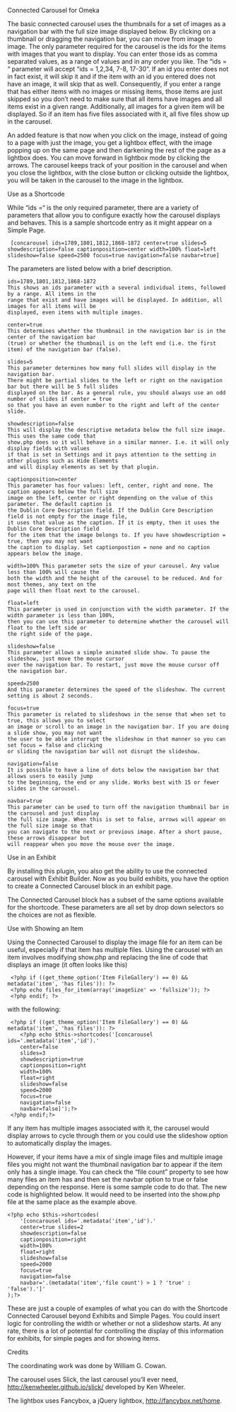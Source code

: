 Connected Carousel for Omeka

 The basic connected carousel uses the thumbnails for a set of images as a navigation bar with the full size image displayed below.
By clicking on a thumbnail or dragging the navigation bar, you can move from image to image. The only parameter required for the
carousel is the ids for the items with images that you want to display. You can enter those ids as comma separated values, as a
range of values and in any order you like. The “ids = “ parameter will accept “ids = 1,2,34, 7-8, 17-30”. If an id you enter does
not in fact exist, it will skip it and if the item with an id you entered does not have an image, it will skip that as well.
Consequently, if you enter a range that has either items with no images or missing items, those items are just skipped so you don’t
need to make sure that all items have images and all items exist in a given range. Additionally, all images for a given item will be
displayed. So if an item has five files associated with it, all five files show up in the carousel.

 An added feature is that now when you click on the image, instead of going to a page with just the image, you get a lightbox
effect, with the image popping up on the same page and then darkening the rest of the page as a lightbox does. You can move forward
in lightbox mode by clicking the arrows. The carousel keeps track of your position in the carousel and when you close the lightbox,
with the close button or clicking outside the lightbox, you will be taken in the carousel to the image in the lightbox.

 Use as a Shortcode

 While “ids =“ is the only required parameter, there are a variety of parameters that allow you to configure exactly how the
carousel displays and behaves. This is a sample shortcode entry as it might appear on a Simple Page.

	 [concarousel ids=1789,1801,1812,1868-1872 center=true slides=5 showdescription=false captionposition=center width=100% float=left
	slideshow=false speed=2500 focus=true navigation=false navbar=true]

 The parameters are listed below with a brief description.

	ids=1789,1801,1812,1868-1872 
	This shows an ids parameter with a several individual items, followed by a range. All items in the
	range that exist and have images will be displayed. In addition, all images for all items will be 
	displayed, even items with multiple images.

	center=true 
	This determines whether the thumbnail in the navigation bar is in the center of the navigation bar
	(true) or whether the thumbnail is on the left end (i.e. the first item) of the navigation bar (false). 
	
	slides=5 
	This parameter determines how many full slides will display in the navigation bar. 
	There might be partial slides to the left or right on the navigation bar but there will be 5 full slides
	displayed on the bar. As a general rule, you should always use an odd number of slides if center = true 
	so that you have an even number to the right and left of the center slide.

	showdescription=false 
	This will display the descriptive metadata below the full size image. This uses the same code that 
	show.php does so it will behave in a similar manner. I.e. it will only display fields with values 
	if that is set in Settings and it pays attention to the setting in other plugins such as Hide Elements
	and will display elements as set by that plugin. 

	captionposition=center 
	This parameter has four values: left, center, right and none. The caption appears below the full size 
	image on the left, center or right depending on the value of this parameter. The default caption is 
	the Dublin Core Description field. If the Dublin Core Description field is not empty for the image file, 
	it uses that value as the caption. If it is empty, then it uses the Dublin Core Description field 
	for the item that the image belongs to. If you have showdescription = true, then you may not want 
	the caption to display. Set captionpostion = none and no caption appears below the image. 

	width=100% This parameter sets the size of your carousel. Any value less than 100% will cause the 
	both the width and the height of the carousel to be reduced. And for most themes, any text on the
	page will then float next to the carousel.

	float=left 
	This parameter is used in conjunction with the width parameter. If the width parameter is less than 100%, 
	then you can use this parameter to determine whether the carousel will float to the left side or 
	the right side of the page.

	slideshow=false 
	This parameter allows a simple animated slide show. To pause the slideshow, just move the mouse cursor
	over the navigation bar. To restart, just move the mouse cursor off the navigation bar. 
	
	speed=2500 
	And this parameter determines the speed of the slideshow. The current setting is about 2 seconds. 

	focus=true 
	This parameter is related to slideshows in the sense that when set to true, this allows you to select
	an image or scroll to an image in the navigation bar. If you are doing a slide show, you may not want 
	the user to be able interrupt the slideshow in that manner so you can set focus = false and clicking 
	or sliding the navigation bar will not disrupt the slideshow. 

	navigation=false 
	It is possible to have a line of dots below the navigation bar that allows users to easily jump 
	to the beginning, the end or any slide. Works best with 15 or fewer slides in the carousel. 

	navbar=true 
	This parameter can be used to turn off the navigation thumbnail bar in the carousel and just display
	the full size image. When this is set to false, arrows will appear on the full size image so that 
	you can navigate to the next or previous image. After a short pause, these arrows disappear but 
	will reappear when you move the mouse over the image.

 Use in an Exhibit

 By installing this plugin, you also get the ability to use the connected carousel with Exhibit Builder. Now as you build exhibits,
you have the option to create a Connected Carousel block in an exhibit page.

 The Connected Carousel block has a subset of the same options available for the shortcode. These parameters are all set by drop
down selectors so the choices are not as flexible.

 Use with Showing an Item

 Using the Connected Carousel to display the image file for an item can be useful, especially if that item has multiple files. Using
the carousel with an item involves modifying show.php and replacing the line of code that displays an image (it often looks like
this)

	 <?php if ((get_theme_option('Item FileGallery') == 0) && metadata('item', 'has files')): ?>
	 <?php echo files_for_item(array('imageSize' => 'fullsize')); ?> 
	 <?php endif; ?>

 with the following:

	 <?php if ((get_theme_option('Item FileGallery') == 0) && metadata('item', 'has files')): ?> 
		<?php echo $this->shortcodes('[concarousel ids='.metadata('item','id').' 
		center=false 
		slides=3 
		showdescription=true 
		captionposition=right 
		width=100% 
		float=right 
		slideshow=false 
		speed=2000 
		focus=true 
		navigation=false 
		navbar=false]');?> 
	 <?php endif;?> 
	
If any item has multiple images associated with it, the carousel would display arrows to cycle through them or you could use the slideshow option to automatically display the images.
	
However, if your items have a mix of single image files and multiple image files you might not want the thumbnail navigation bar to appear if the item only has a single image. You can check the “file count” property to see how many files an item has and then set the navbar option to true or false depending on the response. Here is some sample code to do that. The new code is highlighted below. It would need to be inserted into the show.php file at the same place as the example above.

	<?php echo $this->shortcodes(
		'[concarousel ids='.metadata('item','id').' 
		center=true slides=2 
		showdescription=false 
		captionposition=right 
		width=100% 
		float=right 
		slideshow=false 
		speed=2000 
		focus=true 
		navigation=false 
		navbar='.(metadata('item','file count') > 1 ? 'true' : 'false').']'
	);?>

These are just a couple of examples of what you can do with the Shortcode Connected Carousel beyond Exhibits and Simple Pages. You could insert logic for controlling the width or whether or not a slideshow starts. At any rate, there is a lot of potential for controlling the display of this information for exhibits, for simple pages and for showing items.


 Credits

 The coordinating work was done by William G. Cowan.

 The carousel uses Slick, the last carousel you’ll ever need, http://kenwheeler.github.io/slick/ developed by Ken Wheeler.

 The lightbox uses Fancybox, a jQuery lightbox, http://fancybox.net/home.
